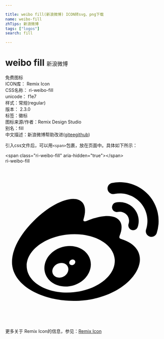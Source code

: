```yaml
---

title: weibo fill(新浪微博) ICON转svg、png下载
name: weibo-fill
zhTips: 新浪微博
tags: ["logos"]
search: fill

---
```


# weibo fill  <small style="font-size: 60%;font-weight: 100">新浪微博</small>


<div class="detail-page">
<p>
<span><span class="badge-success badge">免费图标</span> </span>
<br/>
<span>
ICON库：
<span class="badge-secondary badge">Remix Icon</span> 
</span>
<br/>
<span>
CSS名称：
<span class="badge-secondary badge">ri-weibo-fill</span> 
</span>
<br/>
<span>
unicode：
<span class="badge-secondary badge">f1e7</span> 
<copy-btn content='f1e7' btn-title=""></copy-btn>
<copy-btn :content='String.fromCodePoint(parseInt("f1e7", 16))' btn-title="复制U"></copy-btn>
</span><br/><span>样式：<span class="badge-light badge">常规(regular)</span></span>
<br/>
<span>
版本：
<span class="badge-secondary badge">2.3.0</span> 
</span><br/><span>标签：<span class="badge-light badge"><router-link to="/tags/logos.html">徽标</router-link></span></span>
<br/>
<span>图标来源/作者：<span class="badge-light badge">Remix Design Studio</span></span> 
<br/>
<span>别名：<span class="badge-light badge">fill</span></span><br/><span class="zh-detail">中文描述：<span class="badge-primary badge">新浪微博</span><span class="help-link"><span>帮助改进</span>(<a href="https://gitee.com/liuwave/icon-helper/edit/master/json/remix/logos/weibo-fill.json" target="_blank" rel="noopener noreferrer">gitee</a><a href="https://github.com/liuwave/icon-helper/edit/master/json/remix/logos/weibo-fill.json" target="_blank" rel="noopener noreferrer">github</a></span>)</span><br/>
</p>
</div>
<div class="alert alert-dark">
  <i class="ri-weibo-fill ri-xs"></i>
  <i class="ri-weibo-fill ri-sm"></i>
  <i class="ri-weibo-fill ri-lg"></i>
  <i class="ri-weibo-fill ri-2x"></i>
  <i class="ri-weibo-fill ri-3x"></i>
  <i class="ri-weibo-fill ri-5x"></i>
  <i class="ri-weibo-fill ri-7x"></i>
</div>
<div>
  <p>引入css文件后，可以用<code>&lt;span&gt;</code>包裹，放在页面中。具体如下所示：    
  </p>
  <div class="alert alert-primary" style="font-size: 14px">
    &lt;span class="ri-weibo-fill" aria-hidden="true"&gt;&lt;/span&gt;
    <copy-btn content='<span class="ri-weibo-fill" aria-hidden="true"></span>'></copy-btn>
  </div>
  <div class="alert alert-secondary">
    <i class="ri-weibo-fill"
    style="font-size: 24px"
    aria-hidden="true"></i> ri-weibo-fill
    <copy-btn content="ri-weibo-fill" btn-title="复制图标名称"></copy-btn>
  </div>
</div>
<div id="svg" class="svg-wrap">
<svg xmlns="http://www.w3.org/2000/svg" viewBox="0 0 24 24">
    <g>
        <path fill="none" d="M0 0h24v24H0z"/>
        <path fill-rule="nonzero" d="M17.525 11.378c1.263.392 2.669 1.336 2.669 3.004 0 2.763-3.98 6.239-9.964 6.239-4.565 0-9.23-2.213-9.23-5.852 0-1.902 1.204-4.102 3.277-6.177 2.773-2.77 6.004-4.033 7.219-2.816.537.537.588 1.464.244 2.572-.178.557.525.25.525.25 2.24-.938 4.196-.994 4.909.027.38.543.343 1.306-.008 2.19-.163.407.048.471.36.563zm-7.282 7.939c3.641-.362 6.401-2.592 6.167-4.983-.237-2.391-3.382-4.038-7.023-3.677-3.64.36-6.403 2.59-6.167 4.98.237 2.394 3.382 4.039 7.023 3.68zM6.16 14.438c.754-1.527 2.712-2.39 4.446-1.94 1.793.463 2.707 2.154 1.976 3.8-.744 1.682-2.882 2.578-4.695 1.993-1.752-.566-2.493-2.294-1.727-3.853zm1.446 2.587c.568.257 1.325.013 1.676-.55.346-.568.163-1.217-.407-1.459-.563-.237-1.291.008-1.64.553-.354.547-.189 1.202.371 1.456zm2.206-1.808c.219.092.501-.012.628-.231.123-.22.044-.466-.178-.548-.216-.084-.486.018-.613.232-.123.214-.054.458.163.547zM19.873 9.5a.725.725 0 1 1-1.378-.451 1.38 1.38 0 0 0-.288-1.357 1.395 1.395 0 0 0-1.321-.425.723.723 0 1 1-.303-1.416 2.836 2.836 0 0 1 3.29 3.649zm-3.916-6.575A5.831 5.831 0 0 1 21.5 4.72a5.836 5.836 0 0 1 1.22 5.704.838.838 0 0 1-1.06.54.844.844 0 0 1-.542-1.062 4.143 4.143 0 0 0-4.807-5.327.845.845 0 0 1-.354-1.65z"/>
    </g>
</svg>

</div>
<detail full-name='ri-weibo-fill'></detail>
    
<div><p>更多关于  Remix Icon的信息，参见：<a target="_blank" href="https://iconhelper.cn/remix.html">Remix Icon</a>
</p></div>
